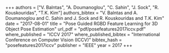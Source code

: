 +++
authors = ["V. Balntas", "A. Doumanoglou",  "C. Sahin", "J. Sock", "R. Kouskouridas", "T.K. Kim"]
authors_bibtex = "V. Balntas and A. Doumanoglou and  C. Sahin and J. Sock  and R. Kouskouridas and T.K. Kim"
date = "2017-08-01"
title = "Pose Guided RGBD Feature Learning for 3D Object Pose Estimation"
url_pdf = "pdf/posefeatures2017iccv.pdf"
where_published = "ICCV 2017"
where_published_bibtex = "International Conference on Computer Vision (ICCV)"
bibtex_hash = "posefeatures2017iccv"
publisher = "IEEE"
year = 2017
+++
